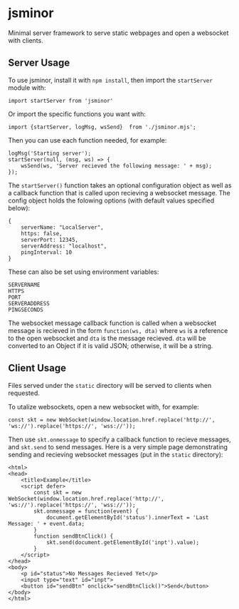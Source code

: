 # jsminor

Minimal server framework to serve static webpages and open a websocket with clients.

## Server Usage

To use jsminor, install it with `npm install`, then import the `startServer` module with:
```
import startServer from 'jsminor'
```

Or import the specific functions you want with:
```
import {startServer, logMsg, wsSend}  from './jsminor.mjs';
```

Then you can use each function needed, for example:
```
logMsg('Starting server');
startServer(null, (msg, ws) => {
	wsSend(ws, 'Server recieved the following message: ' + msg);
});
```

The `startServer()` function takes an optional configuration object as well as a callback function that is called upon recieving a websocket message. The config object holds the folowing options (with default values specified below):
```
{
    serverName: "LocalServer",
    https: false,
    serverPort: 12345,
    serverAddress: "localhost",
    pingInterval: 10
}
```

These can also be set using environment variables:
```
SERVERNAME
HTTPS
PORT
SERVERADDRESS
PINGSECONDS
```

The websocket message callback function is called when a websocket message is recieved in the form `function(ws, dta)` where `ws` is a reference to the open websocket and `dta` is the message recieved. `dta` will be converted to an Object if it is valid JSON; otherwise, it will be a string.


## Client Usage

Files served under the `static` directory will be served to clients when requested.

To utalize websockets, open a new websocket with, for example:

```
const skt = new WebSocket(window.location.href.replace('http://', 'ws://').replace('https://', 'wss://'));
```

Then use `skt.onmessage` to specify a callback function to recieve messages, and `skt.send` to send messages. Here is a very simple page demonstrating sending and recieving websocket messages (put in the `static` directory):

```
<html>
<head>
	<title>Example</title>
	<script defer>
		const skt = new WebSocket(window.location.href.replace('http://', 'ws://').replace('https://', 'wss://'));
		skt.onmessage = function(event) {
            document.getElementById('status').innerText = 'Last Message: ' + event.data;
		}
		function sendBtnClick() {
			skt.send(document.getElementById('inpt').value);
		}
	</script>
</head>
<body>
	<p id="status">No Messages Recieved Yet</p>
	<input type="text" id="inpt">
	<button id="sendBtn" onclick="sendBtnClick()">Send</button>
</body>
</html>
```
